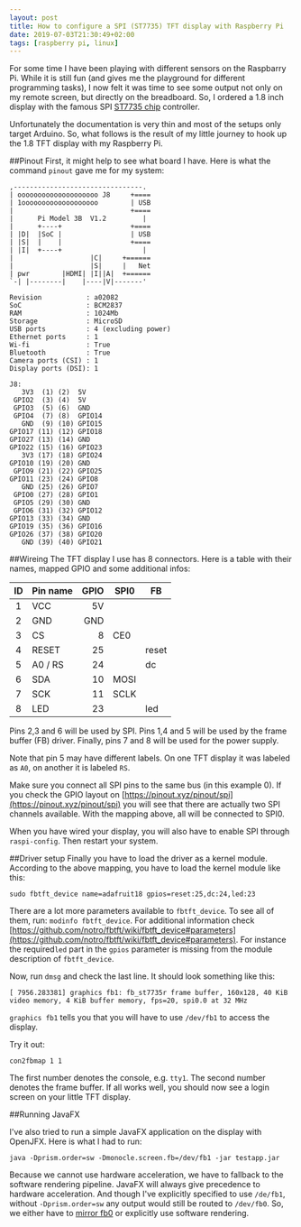 ```yaml
---
layout: post
title: How to configure a SPI (ST7735) TFT display with Raspberry Pi
date: 2019-07-03T21:30:49+02:00
tags: [raspberry pi, linux]
---
```


For some time I have been playing with different sensors on the Raspbarry Pi. While it is still fun (and gives me the playground for different programming tasks), I now felt it was time to see some output not only on my remote screen, but directly on the breadboard. So, I ordered a 1.8 inch display with the famous SPI [ST7735 chip](http://www.alldatasheet.com/datasheet-pdf/pdf/326213/SITRONIX/ST7735.html) controller.

Unfortunately the documentation is very thin and most of the setups only target Arduino. So, what follows is the result of my little journey to hook up the 1.8 TFT display with my Raspberry Pi.

##Pinout
First, it might help to see what board I have. Here is what the command `pinout` gave me for my system:

    ,--------------------------------.
    | oooooooooooooooooooo J8     +====
    | 1ooooooooooooooooooo        | USB
    |                             +====
    |      Pi Model 3B  V1.2         |
    |      +----+                 +====
    | |D|  |SoC |                 | USB
    | |S|  |    |                 +====
    | |I|  +----+                    |
    |                   |C|     +======
    |                   |S|     |   Net
    | pwr        |HDMI| |I||A|  +======
    `-| |--------|    |----|V|-------'
    
    Revision           : a02082
    SoC                : BCM2837
    RAM                : 1024Mb
    Storage            : MicroSD
    USB ports          : 4 (excluding power)
    Ethernet ports     : 1
    Wi-fi              : True
    Bluetooth          : True
    Camera ports (CSI) : 1
    Display ports (DSI): 1
    
    J8:
       3V3  (1) (2)  5V    
     GPIO2  (3) (4)  5V    
     GPIO3  (5) (6)  GND   
     GPIO4  (7) (8)  GPIO14
       GND  (9) (10) GPIO15
    GPIO17 (11) (12) GPIO18
    GPIO27 (13) (14) GND   
    GPIO22 (15) (16) GPIO23
       3V3 (17) (18) GPIO24
    GPIO10 (19) (20) GND   
     GPIO9 (21) (22) GPIO25
    GPIO11 (23) (24) GPIO8 
       GND (25) (26) GPIO7 
     GPIO0 (27) (28) GPIO1 
     GPIO5 (29) (30) GND   
     GPIO6 (31) (32) GPIO12
    GPIO13 (33) (34) GND   
    GPIO19 (35) (36) GPIO16
    GPIO26 (37) (38) GPIO20
       GND (39) (40) GPIO21
       
##Wireing
The TFT display I use has 8 connectors. Here is a table with their names, mapped GPIO and some additional infos:


| ID | Pin name |  GPIO | SPI0 | FB    |
|:---:|---------|------:|------|-------|
|  1 | VCC      |    5V |      |       |
|  2 | GND      |   GND |      |       |
|  3 | CS       |     8 | CE0  |       |
|  4 | RESET    |    25 |      | reset |
|  5 | A0 / RS  |    24 |      | dc    |
|  6 | SDA      |    10 | MOSI |       |
|  7 | SCK      |    11 | SCLK |       |
|  8 | LED      |    23 |      | led   |
     

Pins 2,3 and 6 will be used by SPI. Pins 1,4 and 5 will be used by the frame buffer (FB) driver. Finally, pins 7 and 8 will be used for the power supply.

Note that pin 5 may have different labels. On one TFT display it was labeled as `A0`, on another it is labeled `RS`.

Make sure you connect all SPI pins to the same bus (in this example 0). If you check the GPIO layout on [https://pinout.xyz/pinout/spi](https://pinout.xyz/pinout/spi) you will see that there are actually two SPI channels available. With the mapping above, all will be connected to SPI0.

When you have wired your display, you will also have to enable SPI through `raspi-config`. Then restart your system.

##Driver setup
Finally you have to load the driver as a kernel module. According to the above mapping, you have to load the kernel module like this:

    sudo fbtft_device name=adafruit18 gpios=reset:25,dc:24,led:23
    
There are a lot more parameters available to `fbtft_device`. To see all of them, run: `modinfo fbtft_device`. For additional information check [https://github.com/notro/fbtft/wiki/fbtft_device#parameters](https://github.com/notro/fbtft/wiki/fbtft_device#parameters). For instance the required`led` part in the `gpios` parameter is missing from the module description of `fbtft_device`. 
       
Now, run `dmsg` and check the last line. It should look something like this:

    [ 7956.283381] graphics fb1: fb_st7735r frame buffer, 160x128, 40 KiB video memory, 4 KiB buffer memory, fps=20, spi0.0 at 32 MHz
    
`graphics fb1` tells you that you will have to use `/dev/fb1` to access the display.

Try it out:

    con2fbmap 1 1
    
The first number denotes the console, e.g. `tty1`. The second number denotes the frame buffer. If all works well, you should now see a login screen on your little TFT display.

##Running JavaFX

I've also tried to run a simple JavaFX application on the display with OpenJFX. Here is what I had to run:
    
    java -Dprism.order=sw -Dmonocle.screen.fb=/dev/fb1 -jar testapp.jar
    
Because we cannot use hardware acceleration, we have to fallback to the software rendering pipeline. JavaFX will always give precedence to hardware acceleration. And though I've explicitly specified to use `/de/fb1`, without `-Dprism.order=sw` any output would still be routed to `/dev/fb0`. So, we either have to [mirror fb0](https://github.com/notro/fbtft/wiki/Framebuffer-use#framebuffer-mirroring) or explicitly use software rendering.
